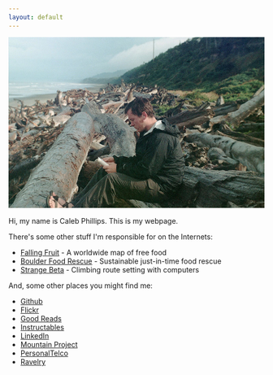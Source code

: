 ```yaml
---
layout: default
---
```

<img src="/images/me_reading.jpg">

Hi, my name is Caleb Phillips. This is my webpage. 

There's some other stuff I'm responsible for on the Internets:

*  [Falling Fruit](http://fallingfruit.org) - A worldwide map of free food
*  [Boulder Food Rescue](http://boulderfoodrescue.org) - Sustainable just-in-time food rescue
*  [Strange Beta](http://strangebeta.com) - Climbing route setting with computers

And, some other places you might find me:

*  [Github](https://github.com/somerandomsequence)
*  [Flickr](http://flickr.com/photos/somerandomsequence)
*  [Good Reads](http://www.goodreads.com/user/show/1442825)
*  [Instructables](http://www.instructables.com/member/cphillips/)
*  [LinkedIn](http://www.linkedin.com/in/smallwhitecube)
*  [Mountain Project](http://www.mountainproject.com/u/caleb_phillips/106046876)
*  [PersonalTelco](http://wiki.personaltelco.net/CalebPhillips)
*  [Ravelry](http://www.ravelry.com/people/caleb)
